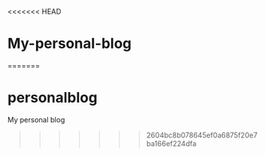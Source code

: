 <<<<<<< HEAD
# My-personal-blog
=======
# personalblog
My personal blog
>>>>>>> 2604bc8b078645ef0a6875f20e7ba166ef224dfa
